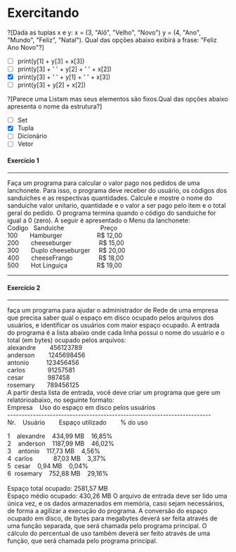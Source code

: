 # Exercitando
?[Dada as tuplas x e y: x = (3, "Alô", "Velho", "Novo") y = (4, "Ano", "Mundo", "Feliz", "Natal"). Qual das opções abaixo exibirá a frase: "Feliz Ano Novo"?]
- [ ] print(y[1] + y[3] + x[3])
- [ ] print(y[3] + ' ' + y[2] + ' ' + x[2])
- [X] print(y[3] + ' ' + y[1] + ' ' + x[3])
- [ ] print(y[3] + y[2] + x[2])

?[Parece uma Listam mas seus elementos são fixos.Qual das opções abaixo apresenta o nome da estrutura?]
- [ ] Set
- [x] Tupla
- [ ] Dicionário
- [ ] Vetor

#### Exercício 1
---
Faça um programa para calcular o valor pago nos pedidos de uma lanchonete. Para isso, o programa deve receber do usuário, os códigos 
dos sanduiches e as  respectivas quantidades. Calcule e mostre o nome do sanduiche valor unitario, quantidade e o valor a ser pago pelo item  e o total geral do pedido.
O programa termina quando o código do sanduiche for igual a 0 (zero).
A seguir é apresentado o Menu da lanchonete:
<br>
Codigo&nbsp;&nbsp;&nbsp;Sanduíche&nbsp;&nbsp;&nbsp;&nbsp;&nbsp;&nbsp;&nbsp;&nbsp;&nbsp;&nbsp;&nbsp;&nbsp;&nbsp;&nbsp;&nbsp;&nbsp;&nbsp;&nbsp;&nbsp;&nbsp;&nbsp;Preço <br>
100&nbsp;&nbsp;&nbsp;&nbsp;&nbsp;&nbsp;&nbsp;Hamburger&nbsp;&nbsp;&nbsp;&nbsp;&nbsp;&nbsp;&nbsp;&nbsp;&nbsp;&nbsp;&nbsp;&nbsp;&nbsp;&nbsp;&nbsp;&nbsp;&nbsp;&nbsp;&nbsp;&nbsp;R$ 12,00<br>
200&nbsp;&nbsp;&nbsp;&nbsp;&nbsp;&nbsp;&nbsp;cheeseburger&nbsp;&nbsp;&nbsp;&nbsp;&nbsp;&nbsp;&nbsp;&nbsp;&nbsp;&nbsp;&nbsp;&nbsp;&nbsp;&nbsp;&nbsp;&nbsp;R$ 15,00<br>
300&nbsp;&nbsp;&nbsp;&nbsp;&nbsp;&nbsp;&nbsp;Duplo cheeseburger&nbsp;&nbsp;&nbsp;&nbsp;&nbsp;R$ 20,00<br>
400&nbsp;&nbsp;&nbsp;&nbsp;&nbsp;&nbsp;&nbsp;cheeseFrango&nbsp;&nbsp;&nbsp;&nbsp;&nbsp;&nbsp;&nbsp;&nbsp;&nbsp;&nbsp;&nbsp;&nbsp;&nbsp;&nbsp;&nbsp;R$ 18,00<br>
500&nbsp;&nbsp;&nbsp;&nbsp;&nbsp;&nbsp;&nbsp;Hot Linguiça&nbsp;&nbsp;&nbsp;&nbsp;&nbsp;&nbsp;&nbsp;&nbsp;&nbsp;&nbsp;&nbsp;&nbsp;&nbsp;&nbsp;&nbsp;&nbsp;&nbsp;R$ 19,00<br>


---
#### Exercício 2
---
faça um programa para ajudar o administrador de Rede de uma empresa que precisa saber qual o espaço em disco ocupado pelos arquivos dos usuários, e identificar os usuários com maior espaço ocupado. A entrada do programa é a lista abaixo onde cada linha possui o nome do usuário e o total (em bytes) ocupado pelos arquivos:<br>
alexandre&nbsp;&nbsp;&nbsp;&nbsp;&nbsp;&nbsp;&nbsp;&nbsp;456123789<br>
anderson&nbsp;&nbsp;&nbsp;&nbsp;&nbsp;&nbsp;&nbsp;&nbsp;1245698456<br>
antonio&nbsp;&nbsp;&nbsp;&nbsp;&nbsp;&nbsp;&nbsp;&nbsp;&nbsp;&nbsp;123456456<br>
carlos&nbsp;&nbsp;&nbsp;&nbsp;&nbsp;&nbsp;&nbsp;&nbsp;&nbsp;&nbsp;&nbsp;&nbsp;&nbsp;91257581<br>
cesar&nbsp;&nbsp;&nbsp;&nbsp;&nbsp;&nbsp;&nbsp;&nbsp;&nbsp;&nbsp;&nbsp;&nbsp;&nbsp;&nbsp;987458<br>
rosemary&nbsp;&nbsp;&nbsp;&nbsp;&nbsp;&nbsp;&nbsp;789456125<br>
A partir desta lista de entrada, você deve criar um programa que gere um relatórioabaixo, no seguinte formato:<br>
Empresa&nbsp;&nbsp;&nbsp;&nbsp;Uso do espaço em disco pelos usuários<br>
------------------------------------------------------------------------<br>
Nr.&nbsp;&nbsp;&nbsp;&nbsp;Usuário&nbsp;&nbsp;&nbsp;&nbsp;&nbsp;&nbsp;&nbsp;&nbsp;Espaço utilizado&nbsp;&nbsp;&nbsp;&nbsp;&nbsp;&nbsp;&nbsp;&nbsp;% do uso <br>

1&nbsp;&nbsp;&nbsp;&nbsp;alexandre&nbsp;&nbsp;&nbsp;&nbsp;434,99 MB&nbsp;&nbsp;&nbsp;&nbsp;16,85%<br>
2&nbsp;&nbsp;&nbsp;&nbsp;anderson&nbsp;&nbsp;&nbsp;&nbsp;1187,99 MB&nbsp;&nbsp;&nbsp;&nbsp;46,02%<br>
3&nbsp;&nbsp;&nbsp;&nbsp;antonio&nbsp;&nbsp;&nbsp;&nbsp;117,73 MB&nbsp;&nbsp;&nbsp;&nbsp;4,56%<br>
4&nbsp;&nbsp;carlos&nbsp;&nbsp;&nbsp;&nbsp;&nbsp;&nbsp;&nbsp;&nbsp;&nbsp;&nbsp;&nbsp;&nbsp;87,03 MB&nbsp;&nbsp;&nbsp;&nbsp;3,37%<br>
5&nbsp;&nbsp;cesar&nbsp;&nbsp;&nbsp;&nbsp;0,94 MB&nbsp;&nbsp;&nbsp;&nbsp;0,04%<br>
6&nbsp;&nbsp;rosemary&nbsp;&nbsp;&nbsp;&nbsp;752,88 MB&nbsp;&nbsp;&nbsp;&nbsp;29,16%<br>
<br>
Espaço total ocupado: 2581,57 MB<br>
Espaço médio ocupado: 430,26 MB
O arquivo de entrada deve ser lido uma única vez, e os dados armazenados em memória, caso sejam necessários, de forma a agilizar a execução do programa. A conversão do espaço ocupado em disco, de bytes para megabytes deverá ser feita através de uma função separada, que será chamada pelo programa principal. O cálculo do percentual de uso também deverá ser feito através de uma função, que será chamada pelo programa principal.
